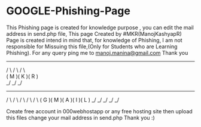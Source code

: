 # GOOGLE-Phishing-Page
This Phishing page is created for knowledge purpose , you can edit the mail address in send.php file, 
This page Created by #MKR(ManojKashyapR)
Page is created intend in mind that, for knowledge of Phishing,
I am not responsible for Missuing this file,(Only for Students who are Learning Phishing).
For any query ping me to manoj.manina@gmail.com
Thank you
   _    _    _            
  / \  / \  / \           
 ( M )( K )( R )          
  \_/  \_/  \_/           
   _    _    _    _    _  
  / \  / \  / \  / \  / \ 
 ( G )( M )( A )( I )( L )
  \_/  \_/  \_/  \_/  \_/ 
 
 
 Create free account in 000webhostapp or any free hosting site then upload this files 
 change your mail address in send.php
 Thank you :)
 
